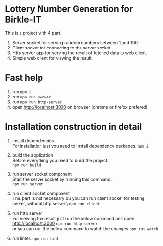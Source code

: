 # Lottery Number Generation for Birkle-IT
This is a project with 4 part.
1. Server socket for serving random numbers between 1 and 100.
2. Client socket for connecting to the server socket.
3. Http server app for serving the result of fetched data to web client.
4. Simple web client for viewing the result.

# Fast help

1. run `npm i`
2. run `npm run server`
3. run `npm run http-server`
4. open [http://localhost:3000]() on browser (chrome or firefox prefered)


# Installation construction in detail

1. install dependencies\
For installation just you need to install dependency packages.
    `npm i`  

2. build the application\
Before everything you need to build the project.\
    `npm run build`


3. run server socket component\
Start the server socket by running this command.\
    `npm run server`


4. run client socket component\
This part is not necessary bu you can run client socket for testing server, without http server.\ 
    `npm run client`


5. run http server\
For viewing the result just run the below command and open [http://localhost:3000]()
    `npm run http-server`\
    or you can run the below command to watch the changes
    `npm run watch`

6. run linter.
    `npm run lint`


